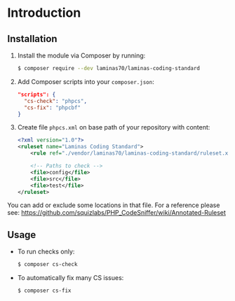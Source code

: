 # Introduction

## Installation

1. Install the module via Composer by running:

   ```bash
   $ composer require --dev laminas70/laminas-coding-standard
   ```

2. Add Composer scripts into your `composer.json`:

   ```json
   "scripts": {
     "cs-check": "phpcs",
     "cs-fix": "phpcbf"
   }
   ```

3. Create file `phpcs.xml` on base path of your repository with content:

   ```xml
   <?xml version="1.0"?>
   <ruleset name="Laminas Coding Standard">
       <rule ref="./vendor/laminas70/laminas-coding-standard/ruleset.xml"/>

       <!-- Paths to check -->
       <file>config</file>
       <file>src</file>
       <file>test</file>
   </ruleset>
   ```

You can add or exclude some locations in that file.
For a reference please see: https://github.com/squizlabs/PHP_CodeSniffer/wiki/Annotated-Ruleset

## Usage

* To run checks only:

  ```bash
  $ composer cs-check
  ```

* To automatically fix many CS issues:

  ```bash
  $ composer cs-fix
  ```
